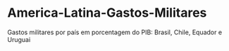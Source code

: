 # America-Latina-Gastos-Militares
Gastos militares por país em porcentagem do PIB: Brasil, Chile, Equador e Uruguai

